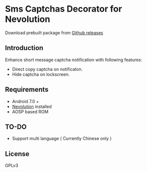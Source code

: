 # Sms Captchas Decorator for Nevolution       
Download prebuilt package from [Github releases](https://github.com/Kr328/nevo-decorators-sms-captcha/releases)

## Introduction
Enhance short message captcha notification with following features:
- Direct copy captcha on notificaton.
- Hide captcha on lockscreen.

## Requirements    
 - Android 7.0 +
 - [Nevolution](https://play.google.com/store/apps/details?id=com.oasisfeng.nevo) installed
 - AOSP based ROM

## TO-DO
 - Support multi language ( Currently Chinese only )

## License
GPLv3
